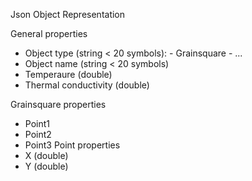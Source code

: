 Json Object Representation

General properties

- Object type (string < 20 symbols):
		- Grainsquare
		- ...
- Object name (string < 20 symbols)
- Temperaure  (double)
- Thermal conductivity (double)


Grainsquare properties
 - Point1
 - Point2
 - Point3
Point properties
 - X (double)
 - Y (double)